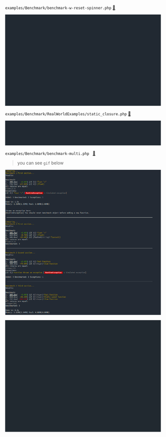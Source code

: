  `examples/Benchmark/benchmark-w-reset-spinner.php` [:link:](../examples/Benchmark/benchmark-w-reset-spinner.php)
 
 ![example](https://raw.githubusercontent.com/alecrabbit/php-simple-profiler/master/docs/images/spinner_demo.gif)
  
  `examples/Benchmark/RealWorldExamples/static_closure.php` [:link:](../examples/Benchmark/RealWorldExamples/static_closure.php)
 
 ![example](https://raw.githubusercontent.com/alecrabbit/php-simple-profiler/master/docs/images/demo_static_closure.gif)
 
 `examples/Benchmark/benchmark-multi.php ` [:link:](../examples/Benchmark/benchmark-multi.php )
 > you can see `gif` below
 
 ![example](https://raw.githubusercontent.com/alecrabbit/php-simple-profiler/master/docs/images/demo_multi.png)
 
 ![example](https://raw.githubusercontent.com/alecrabbit/php-simple-profiler/master/docs/images/demo_multi.gif)
